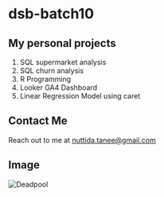 # dsb-batch10

## My personal projects 

1. SQL supermarket analysis
2. SQL churn analysis
3. R Programming
4. Looker GA4 Dashboard
5. Linear Regression Model using caret

## Contact Me
Reach out to me at nuttida.tanee@gmail.com

## Image 
![Deadpool](https://static1.colliderimages.com/wordpress/wp-content/uploads/2024/07/deadpool-2016-poster.jpg?q=49&fit=crop&w=1140&h=&dpr=2)
